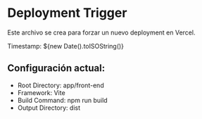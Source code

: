 # Deployment Trigger

Este archivo se crea para forzar un nuevo deployment en Vercel.

Timestamp: ${new Date().toISOString()}

## Configuración actual:

- Root Directory: app/front-end
- Framework: Vite
- Build Command: npm run build
- Output Directory: dist
